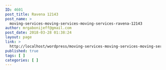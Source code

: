 ```yaml
---
ID: 4601
post_title: Ravena 12143
post_name: >
  moving-services-moving-services-moving-services-ravena-12143
author: mrgabonijeff@gmail.com
post_date: 2018-03-28 01:38:24
layout: page
link: >
  http://localhost/wordpress/moving-services-moving-services-moving-services-ravena-12143/
published: true
tags: [ ]
categories: [ ]
---
```

